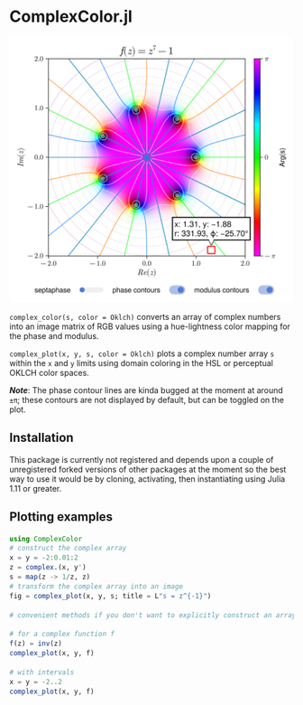 # ComplexColor.jl

<img src="./images/complex_plot.png" width="556">

`complex_color(s, color = Oklch)` converts an array of complex numbers into an image matrix of RGB values using a hue-lightness color mapping for the phase and modulus.

`complex_plot(x, y, s, color = Oklch)` plots a complex number array `s` within the `x` and `y` limits using domain coloring in the HSL or perceptual OKLCH color spaces.

***Note***: The phase contour lines are kinda bugged at the moment at around `±π`; these contours are not displayed by default, but can be toggled on the plot.

## Installation

This package is currently not registered and depends upon a couple of unregistered forked versions of other packages at the moment so the best way to use it would be by cloning, activating, then instantiating using Julia 1.11 or greater.

## Plotting examples

```julia
using ComplexColor
# construct the complex array
x = y = -2:0.01:2
z = complex.(x, y')
s = map(z -> 1/z, z)
# transform the complex array into an image
fig = complex_plot(x, y, s; title = L"s = z^{-1}")

# convenient methods if you don't want to explicitly construct an array

# for a complex function f
f(z) = inv(z)
complex_plot(x, y, f)

# with intervals
x = y = -2..2
complex_plot(x, y, f)
```
